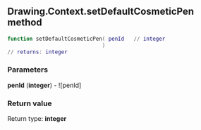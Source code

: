 ## Drawing.Context.setDefaultCosmeticPen method


```lua
function setDefaultCosmeticPen( penId   // integer
                              )
// returns: integer
```


### Parameters

**penId** (**integer**) - ![penId]

### Return value

Return type: **integer**


